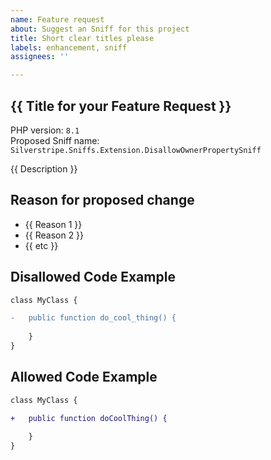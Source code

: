 ```yaml
---
name: Feature request
about: Suggest an Sniff for this project
title: Short clear titles please
labels: enhancement, sniff
assignees: ''

---
```


## {{ Title for your Feature Request }}

<!-- Update the following example to be relevant -->

PHP version: `8.1`  
Proposed Sniff name: `Silverstripe.Sniffs.Extension.DisallowOwnerPropertySniff`

{{ Description }}

## Reason for proposed change

- {{ Reason 1 }}
- {{ Reason 2 }}
- {{ etc }}


## Disallowed Code Example

```diff
class MyClass {

-   public function do_cool_thing() {
    
    }
}
```
## Allowed Code Example

```diff 
class MyClass {

+   public function doCoolThing() {
    
    }
}
```
